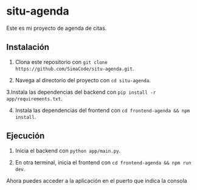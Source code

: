 # situ-agenda
Este es mi proyecto de agenda de citas.

## Instalación

1. Clona este repositorio con `git clone https://github.com/SimaCode/situ-agenda.git`.

2. Navega al directorio del proyecto con `cd situ-agenda`.

3.Instala las dependencias del backend con `pip install -r app/requirements.txt`.

4. Instala las dependencias del frontend con `cd frontend-agenda && npm install`.

## Ejecución

1. Inicia el backend con `python app/main.py`.

2. En otra terminal, inicia el frontend con `cd frontend-agenda && npm run dev`.

Ahora puedes acceder a la aplicación en el puerto que indica la consola